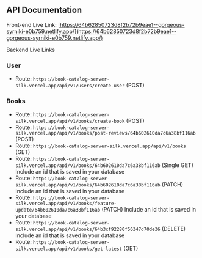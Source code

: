## API Documentation

Front-end Live Link: [https://64b62850723d8f2b72b9eae1--gorgeous-syrniki-e0b759.netlify.app/](https://64b62850723d8f2b72b9eae1--gorgeous-syrniki-e0b759.netlify.app/)

Backend Live Links
### User

- Route: `https://book-catalog-server-silk.vercel.app/api/v1/users/create-user` (POST)


### Books

- Route: `https://book-catalog-server-silk.vercel.app/api/v1/books/create-book` (POST)
- Route: `https://book-catalog-server-silk.vercel.app/api/v1/books/post-reviews/64b602610da7c6a38bf116ab` (POST)
- Route: `https://book-catalog-server-silk.vercel.app/api/v1/books` (GET)
- Route: `https://book-catalog-server-silk.vercel.app/api/v1/books/64b602610da7c6a38bf116ab` (Single GET) Include an id that is saved in your database
- Route: `https://book-catalog-server-silk.vercel.app/api/v1/books/64b602610da7c6a38bf116ab` (PATCH) Include an id that is saved in your database
- Route: `https://book-catalog-server-silk.vercel.app/api/v1/books/feature-update/64b602610da7c6a38bf116ab` (PATCH) Include an id that is saved in your database
- Route: `https://book-catalog-server-silk.vercel.app/api/v1/books/64b3cf92280f56347d70de36` (DELETE) Include an id that is saved in your database
- Route: `https://book-catalog-server-silk.vercel.app/api/v1/books/get-latest` (GET) 



